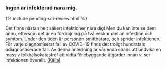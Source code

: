 ### Ingen är infekterad nära mig.

{% include pending-sci-review.html %}

Det finns nästan helt säkert infektioner nära dig! Men du kan inte se dem ännu, eftersom det är en fördröjning på två veckor mellan infektion och symtom. Under den tiden är personen smittbärare, och sprider infektionen. För varje diagnostiserat fall av COVID-19 finns det troligt hundratals odiagnostiserade fall. Av denna anledning är vår enda chans att undvika en massiv folkhälsokatastrof att vidta förebyggande åtgärder innan vi ser infektionen överallt. [(Källa)](https://www.cnn.com/2020/03/14/health/coronavirus-asymptomatic-spread/index.html)
